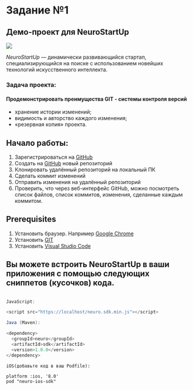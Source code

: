 # Задание №1
## Демо-проект для NeuroStartUp

![](https://camo.githubusercontent.com/c6727c717cad1e4820481abb87524f90782445c5/68747470733a2f2f692e696d6775722e636f6d2f495a4f525769492e706e67)

*NeuroStartUp* — динамически развивающийся стартап, специализирующийся на поиске с использованием новейших технологий искусственного интеллекта.

### Задача проекта:
#### Продемонстрировать преимущества GIT - системы контроля версий
* хранение истории изменений;
* видимость и авторство каждого изменения;
* «резервная копия» проекта.



## Начало работы:
1. Зарегистрироваться на [GitHub](https://github.com/)
1. Создать на [GitHub](https://github.com/) новый репозиторий
1. Клонировать удалённый репозиторий  на локальный ПК
1. Сделать коммит изменений
1. Отправить изменения на удалённый репозиторий
1. Проверить, что через веб-интерфейс GitHub, можно посмотреть список файлов, список коммитов, изменения, сделанные каждым коммитом.

## Prerequisites
1. Установить браузер. Например [Google Chrome](https://www.google.com/intl/ru_ru/chrome/)
1. Установить [GIT](https://git-scm.com/)
1. Установить [Visual Studio Code](https://code.visualstudio.com/)

## Вы можете встроить NeuroStartUp в ваши приложения с помощью следующих сниппетов (кусочков) кода.

```JavaScript

JavaScript:

<script src="https://localhost/neuro.sdk.min.js"></script>

```

```Java (Maven)
Java (Maven):

<dependency>
  <groupId>neuro</groupId>
  <artifactId>sdk</artifactId>
  <version>1.0.0</version>
</dependency>
```

```iOS 
iOS(добавьте код в ваш Podfile):

platform :ios, '8.0'
pod "neuro-ios-sdk"
```